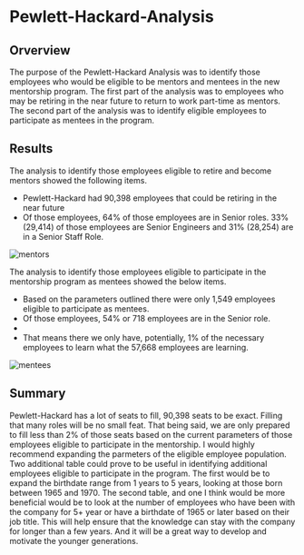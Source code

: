 # Pewlett-Hackard-Analysis

## Orverview
The purpose of the Pewlett-Hackard Analysis was to identify those employees who would be eligible to be mentors and mentees in the new mentorship program. The first part of the analysis was to employees who may be retiring in the near future to return to work part-time as mentors. The second part of the analysis was to identify eligible employees to participate as mentees in the program. 

## Results
The analysis to identify those employees eligible to retire and become mentors showed the following items.
- Pewlett-Hackard had 90,398 employees that could be retiring in the near future
- Of those employees, 64% of those employees are in Senior roles. 33% (29,414) of those employees are Senior Engineers and 31% (28,254) are in a Senior Staff Role.

![mentors](https://user-images.githubusercontent.com/88597956/140664576-7b62be01-af12-4aa2-bcc8-ea881ac1442e.PNG)

The analysis to identify those employees eligible to participate in the mentorship program as mentees showed the below items.
- Based on the parameters outlined there were only 1,549 employees eligible to participate as mentees.
- Of those employees, 54% or 718 employees are in the Senior role. 
- 
- That means there we only have, potentially, 1% of the necessary employees to learn what the 57,668 employees are learning.

![mentees](https://user-images.githubusercontent.com/88597956/140664582-4eaaed23-0e36-4f01-8c21-e9dbd956dc8f.PNG)

## Summary
Pewlett-Hackard has a lot of seats to fill, 90,398 seats to be exact. Filling that many roles will be no small feat. That being said, we are only prepared to fill less than 2% of those seats based on the current parameters of those employees eligible to participate in the mentorship. I would highly recommend expanding the parmeters of the eligible employee population. Two additional table could prove to be useful in identifying additional employees eligible to participate in the program. The first would be to expand the birthdate range from 1 years to 5 years, looking at those born between 1965 and 1970. The second table, and one I think would be more beneficial would be to look at the number of employees who have been with the company for 5+ year or have a birthdate of 1965 or later based on their job title. This will help ensure that the knowledge can stay with the company for longer than a few years. And it will be a great way to develop and motivate the younger generations.  
